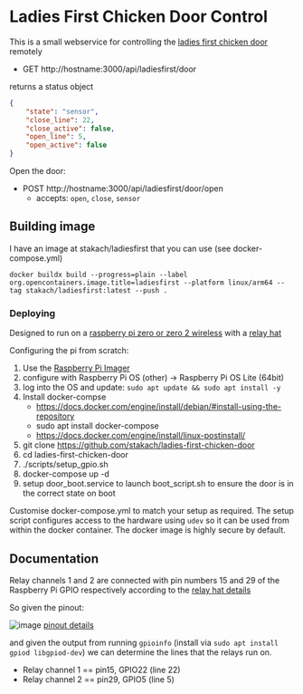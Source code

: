 # Ladies First Chicken Door Control

This is a small webservice for controlling the [ladies first chicken door](https://www.ladiesfirstchickendoor.com/) remotely

* GET http://hostname:3000/api/ladiesfirst/door

returns a status object

```json
{
    "state": "sensor",
    "close_line": 22,
    "close_active": false,
    "open_line": 5,
    "open_active": false
}
```

Open the door:

* POST http://hostname:3000/api/ladiesfirst/door/open
  * accepts: `open`, `close`, `sensor`

## Building image

I have an image at stakach/ladiesfirst that you can use (see docker-compose.yml)

```
docker buildx build --progress=plain --label org.opencontainers.image.title=ladiesfirst --platform linux/arm64 --tag stakach/ladiesfirst:latest --push .
```

### Deploying

Designed to run on a [raspberry pi zero or zero 2 wireless](https://www.raspberrypi.com/products/raspberry-pi-zero-2-w/) with a [relay hat](https://thepihut.com/products/zero-relay-2-channel-5v-relay-board-for-pi-zero)

Configuring the pi from scratch:

1. Use the [Raspberry Pi Imager](https://www.raspberrypi.com/software/)
1. configure with Raspberry Pi OS (other) -> Raspberry Pi OS Lite (64bit)
1. log into the OS and update: `sudo apt update && sudo apt install -y`
1. Install docker-compse
   * https://docs.docker.com/engine/install/debian/#install-using-the-repository
   * sudo apt install docker-compose
   * https://docs.docker.com/engine/install/linux-postinstall/
1. git clone https://github.com/stakach/ladies-first-chicken-door
1. cd ladies-first-chicken-door
1. ./scripts/setup_gpio.sh
1. docker-compose up -d
1. setup door_boot.service to launch boot_script.sh to ensure the door is in the correct state on boot

Customise docker-compose.yml to match your setup as required. The setup script configures access to the hardware using `udev` so it can be used from within the docker container. The docker image is highly secure by default.

## Documentation

Relay channels 1 and 2 are connected with pin numbers 15 and 29 of the Raspberry Pi GPIO respectively according to the [relay hat details](https://thepihut.com/products/zero-relay-2-channel-5v-relay-board-for-pi-zero)

So given the pinout:

![image](https://github.com/stakach/ladies-first-chicken-door/assets/368013/bed9bc59-0e4f-47cf-abd9-827de9f3b5b2)
[pinout details](https://www.etechnophiles.com/rpi-zero-2w-board-layout-pinout-specs-price/#rpi-zero-2w-gpio-pinout-in-detail)

and given the output from running `gpioinfo` (install via `sudo apt install gpiod libgpiod-dev`) we can determine the lines that the relays run on.

* Relay channel 1 == pin15, GPIO22 (line 22)
* Relay channel 2 == pin29, GPIO5  (line 5)

